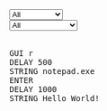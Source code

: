 <div id="main">

<div id="menu">

<div class="select"><select id="osSelect" onchange="refresh()"><option>All</option> <option>Windows 10</option> <option>Linux</option> <option>Mac OS</option></select></div>

<div class="select"><select id="typeSelect" onchange="refresh()"><option>All</option> <option>Prank</option> <option>Malicious</option> <option>Reconnaissance</option></select></div>

<table id="mainTable"></table>

</div>

<pre id="code">GUI r
DELAY 500
STRING notepad.exe
ENTER
DELAY 1000
STRING Hello World!</pre>

</div>

<script>function clean(){ var table = document.getElementById("mainTable"); var length = table.querySelectorAll("tr").length; console.log("removing "+length+ "rows"); var length = table.rows.length; for(var x = 0; x <length; x++) { table.deleteRow(0); } } function populate(title,description,os,type,code) { console.log("populate"); var table = document.getElementById("mainTable"); var titleElement = document.createElement('p'); titleElement.className = "title"; titleElement.innerHTML = title; var descriptionElement = document.createElement('p'); descriptionElement.className = "description"; descriptionElement.innerHTML = description; var osElement = document.createElement('p'); osElement.className = "os"; osElement.innerHTML =os; var typeElement = document.createElement('p'); typeElement.className = "type"; typeElement.innerHTML = type; var sel1 = document.getElementById('osSelect'); var sel2 = document.getElementById('typeSelect'); var sel1Types = ["all","Windows 10","Linux","Mac"]; var sel2Types = ["all","Prank","Malicious","Reconnaissance"]; if ((sel1Types[sel1.selectedIndex]==os || sel1.selectedIndex==0) && (sel2Types[sel2.selectedIndex]==type || sel2.selectedIndex==0)){ console.log("other"); var row = table.insertRow(0); var cell1 = row.insertCell(0); cell1.append(titleElement,descriptionElement,osElement,typeElement); var createClickHandler = function(row) { return function() { var codeElement = document.getElementById("code"); codeElement.innerHTML = code; }; }; row.onclick = createClickHandler(row); return; } } function refresh(){ console.log("start"); clean(); $.getJSON( "test.json", function( json ) { console.log(json); for(var i = 0; i < json.length; i++) { populate(json[i].title,json[i].description,json[i].os,json[i].type,json[i].code); } }); } function func1() { refresh(); } window.onload=func1;</script>
